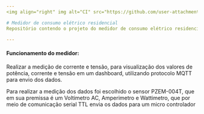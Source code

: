 ```yaml
---
<img align="right" img alt="CI" src="https://github.com/user-attachments/assets/821fb21c-a6b7-41a6-97db-38415a316944" width="111" />

# Medidor de consumo elétrico residencial
Repositório contendo o projeto do medidor de consumo elétrico residencial da matéria de PI3 2024-02

---
```


#### Funcionamento do medidor:

Realizar a medição de corrente e tensão, para visualização dos valores de potência, corrente e tensão em um dashboard, utilizando protocolo MQTT para envio dos dados. 

Para realizar a medição dos dados foi escolhido o sensor PZEM-004T, que em sua premissa é um Voltimetro AC, Amperimetro e Wattimetro, que por meio de comunicação serial TTL envia os dados para um micro controlador

